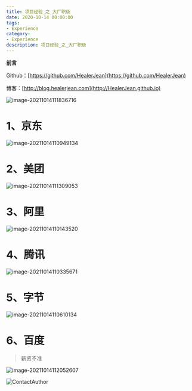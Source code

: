 ```yaml
---
title: 项目经验_之_大厂职级
date: 2020-10-14 00:00:00
tags: 
- Experience
category: 
- Experience
description: 项目经验_之_大厂职级
---
```




**前言**     

 Github：[https://github.com/HealerJean](https://github.com/HealerJean)         

 博客：[http://blog.healerjean.com](http://HealerJean.github.io)          



![image-20211014111836716](https://raw.githubusercontent.com/HealerJean/HealerJean.github.io/master/blogImages/image-20211014111836716.png)



# 1、京东

![image-20211014110949134](https://raw.githubusercontent.com/HealerJean/HealerJean.github.io/master/blogImages/image-20211014110949134.png)



# 2、美团



![image-20211014111309053](https://raw.githubusercontent.com/HealerJean/HealerJean.github.io/master/blogImages/image-20211014111309053.png)



# 3、阿里

![image-20211014110143520](https://raw.githubusercontent.com/HealerJean/HealerJean.github.io/master/blogImages/image-20211014110143520.png)



# 4、腾讯



![image-20211014110335671](https://raw.githubusercontent.com/HealerJean/HealerJean.github.io/master/blogImages/image-20211014110335671.png)









# 5、字节

![image-20211014110610134](https://raw.githubusercontent.com/HealerJean/HealerJean.github.io/master/blogImages/image-20211014110610134.png)



# 6、百度

> 薪资不准

![image-20211014112052607](https://raw.githubusercontent.com/HealerJean/HealerJean.github.io/master/blogImages/image-20211014112052607.png)













![ContactAuthor](https://raw.githubusercontent.com/HealerJean/HealerJean.github.io/master/assets/img/artical_bottom.jpg)



<!-- Gitalk 评论 start  -->

<link rel="stylesheet" href="https://unpkg.com/gitalk/dist/gitalk.css">

<script src="https://unpkg.com/gitalk@latest/dist/gitalk.min.js"></script> 
<div id="gitalk-container"></div>    
 <script type="text/javascript">
    var gitalk = new Gitalk({
		clientID: `1d164cd85549874d0e3a`,
		clientSecret: `527c3d223d1e6608953e835b547061037d140355`,
		repo: `HealerJean.github.io`,
		owner: 'HealerJean',
		admin: ['HealerJean'],
		id: 'dkBVsjKnX8mEpDia',
    });
    gitalk.render('gitalk-container');
</script> 




<!-- Gitalk end -->



